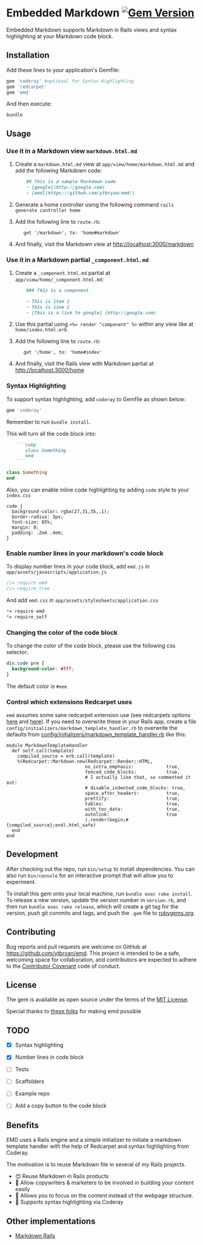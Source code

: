 # Embedded Markdown [![Gem Version](https://badge.fury.io/rb/emd.svg)](https://badge.fury.io/rb/emd)

Embedded Markdown supports Markdown in Rails views and syntax highlighting at your Markdown code block.

## Installation

Add these lines to your application's Gemfile:

```ruby
gem 'coderay' #optional for Syntax Highlighting
gem 'redcarpet'
gem 'emd'
```

And then execute:

```
bundle
```
## Usage

### Use it in a Markdown view `markdown.html.md`

1. Create a `markdown.html.md` view at `app/view/home/markdown.html.md` and add the following Markdown code:

    ```markdown
        ## This is a sample Markdown code
        - [google](http://google.com)
        - [emd](https://github.com/ytbryan/emd/)
    ```

1. Generate a home controller using the following command `rails generate controller home`

1. Add the following line to `route.rb`: 
    ```
       get '/markdown', to: 'home#markdown'
    ```
1. And finally, visit the Markdown view at [http://localhost:3000/markdown](http://localhost:3000/markdown)


### Use it in a Markdown partial `_component.html.md`

1. Create a `_component.html.md` partial at `app/view/home/_component.html.md`:

    ```markdown
        ### This is a component

        - This is item 1
        - This is iiem 2
        - [This is a link to google] (http://google.com)
    ```

1. Use this partial using `<%= render "component" %>` within any view like at `home/index.html.erb`

1. Add the following line to `route.rb`: 
    ```
       get '/home', to: 'home#index'
    ```
1. And finally, visit the Rails view with Markdown partial at [http://localhost:3000/home](http://localhost:3000/home)


### Syntax Highlighting

To support syntax highlighting, add `coderay` to Gemfile as shown below: 

```ruby
gem 'coderay'
```
Remember to run `bundle install`. 

This will turn all the code block into:

```ruby
    ```ruby
       class Something
       end
    ```
```

```ruby
class Something
end
```

Also, you can enable inline code highlighting by adding `code` style to your `index.css`

```
code {
  background-color: rgba(27,31,35,.1);
  border-radius: 3px;
  font-size: 85%;
  margin: 0;
  padding: .2em .4em;
}
```

### Enable number lines in your markdown's code block

To display number lines in your code block, add `emd.js` in `app/assets/javascripts/application.js`

```javascript
//= require emd
//= require_tree .
```

And add `emd.css` in `app/assets/stylesheets/application.css`

```css
*= require emd
*= require_self
```

### Changing the color of the code block

To change the color of the code block, please use the following css selector: 

```css
div.code pre {
  background-color: #fff;
}
```

The default color is `#eee`


### Control which extensions Redcarpet uses

`emd` assumes some sane redcarpet extension use (see redcarpets options [here](https://github.com/vmg/redcarpet#and-its-like-really-simple-to-use) and [here](https://github.com/vmg/redcarpet#darling-i-packed-you-a-couple-renderers-for-lunch)). If you need to overwrite these in your Rails app, create a file `config/initializers/markdown_template_handler.rb` to overwrite the defaults from [config/initializers/markdown_template_handler.rb](config/initializers/markdown_template_handler.rb) like this:

```
module MarkdownTemplateHandler
  def self.call(template)
    compiled_source = erb.call(template)
    %(Redcarpet::Markdown.new(Redcarpet::Render::HTML,
                             no_intra_emphasis:            true,
                             fenced_code_blocks:           true,
                             # I actually like that, so commented it out:
                             # disable_indented_code_blocks: true,
                             space_after_headers:          true,
                             prettify:                     true,
                             tables:                       true,
                             with_toc_data:                true,
                             autolink:                     true
                             ).render(begin;#{compiled_source};end).html_safe)
  end
end
```

## Development

After checking out the repo, run `bin/setup` to install dependencies. You can also run `bin/console` for an interactive prompt that will allow you to experiment.

To install this gem onto your local machine, run `bundle exec rake install`. To release a new version, update the version number in `version.rb`, and then run `bundle exec rake release`, which will create a git tag for the version, push git commits and tags, and push the `.gem` file to [rubygems.org](https://rubygems.org).

## Contributing

Bug reports and pull requests are welcome on GitHub at https://github.com/ytbryan/emd. This project is intended to be a safe, welcoming space for collaboration, and contributors are expected to adhere to the [Contributor Covenant](http://contributor-covenant.org) code of conduct.


## License

The gem is available as open source under the terms of the [MIT License](http://opensource.org/licenses/MIT).


Special thanks to [these folks](http://stackoverflow.com/questions/4163560/how-can-i-automatically-render-partials-using-markdown-in-rails-3/10131299#10131299
) for making emd possible


## TODO

- [x] Syntax highlighting 
- [x] Number lines in code block
- [ ] Tests
- [ ] Scaffolders
- [ ] Example repo
- [ ] Add a copy button to the code block



## Benefits

EMD uses a Rails engine and a simple initializer to initiate a markdown template handler with the help of Redcarpet and syntax highlighting from Coderay.

The motivation is to reuse Markdown file in several of my Rails projects.

- 😊 Reuse Markdown in Rails products
- 📝 Allow copywriters & marketers to be involved in building your content easily 
- 📝 Allows you to focus on the content instead of the webpage structure.  
- 🙌 Supports syntax highlighting via Coderay


## Other implementations
- [Markdown Rails](https://github.com/joliss/markdown-rails)
